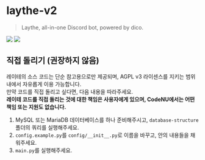 # laythe-v2
> Laythe, all-in-one Discord bot, powered by dico.

![](https://koreanbots.dev/api/widget/bots/votes/872349051620831292.svg) ![](https://koreanbots.dev/api/widget/bots/servers/872349051620831292.svg)  

## 직접 돌리기 (권장하지 않음)
레이테의 소스 코드는 단순 참고용으로만 제공되며, AGPL v3 라이센스를 지키는 범위 내에서 자유롭게 이용 가능합니다.  
만약 코드를 직접 돌리고 싶다면, 다음 내용을 따라주세요.  
**레이테 코드를 직접 돌리는 것에 대한 책임은 사용자에게 있으며, CodeNU에서는 어떤 책임 또는 지원도 없습니다.**
1. MySQL 또는 MariaDB 데이터베이스를 하나 준비해주시고, `database-structure` 폴더의 쿼리를 실행해주세요.
2. `config.example.py`를 `config/__init__.py`로 이름을 바꾸고, 안의 내용들을 채워주세요.
3. `main.py`를 실행해주세요.